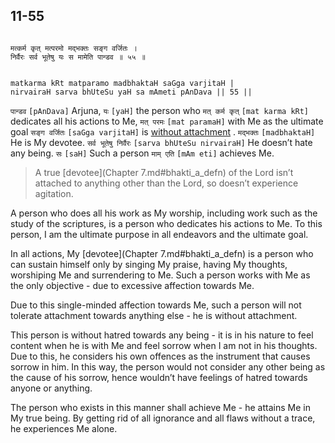 ## 11-55

```shloka-sa

मत्कर्म कृत् मत्परमो मद्भक्तः सङ्ग वर्जितः ।
निर्वैरः सर्व भूतेषु यः स मामेति पान्डव ॥ ५५ ॥

```
```shloka-sa-hk

matkarma kRt matparamo madbhaktaH saGga varjitaH |
nirvairaH sarva bhUteSu yaH sa mAmeti pAnDava || 55 ||

```
`पान्डव` `[pAnDava]` Arjuna, `यः` `[yaH]` the person who `मत् कर्म कृत्` `[mat karma kRt]` dedicates all his actions to Me, `मत् परमः` `[mat paramaH]` with Me as the ultimate goal `सङ्ग वर्जितः` `[saGga varjitaH]` is 
[without attachment](_24)
. `मद्भक्तः` `[madbhaktaH]` He is My devotee. `सर्व भूतेषु निर्वैरः` `[sarva bhUteSu nirvairaH]` He doesn’t hate any being. `सः` `[saH]` Such a person `माम् एति` `[mAm eti]` achieves Me.


<a name='applnote_166'></a>
> A true [devotee](Chapter 7.md#bhakti_a_defn) of the Lord isn’t attached to anything other than the Lord, so doesn’t experience agitation.



A person who does all his work as My worship, including work such as the study of the scriptures, is a person who dedicates his actions to Me. To this person, I am the ultimate purpose in all endeavors and the ultimate goal. 

In all actions, My 
[devotee](Chapter 7.md#bhakti_a_defn)
 is a person who can sustain himself only by singing My praise, having My thoughts, worshiping Me and surrendering to Me. Such a person works with Me as the only objective - due to excessive affection towards Me. 

Due to this single-minded affection towards Me, such a person will not tolerate attachment towards anything else - he is without attachment. 

This person is without hatred towards any being - it is in his nature to feel content when he is with Me and feel sorrow when I am not in his thoughts. Due to this, he considers his own offences as the instrument that causes sorrow in him. In this way, the person would not consider any other being as the cause of his sorrow, hence wouldn’t have feelings of hatred towards anyone or anything. 

The person who exists in this manner shall achieve Me - he attains Me in My true being. By getting rid of all ignorance and all flaws without a trace, he experiences Me alone.



